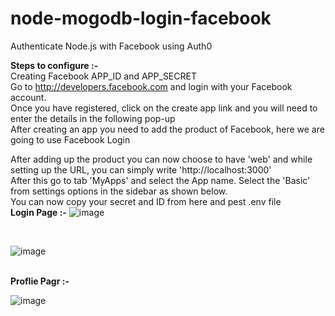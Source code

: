 # node-mogodb-login-facebook
Authenticate Node.js with Facebook using Auth0

<b>Steps to configure :-</b><br>
Creating Facebook APP_ID and APP_SECRET <br>
Go to http://developers.facebook.com and login with your Facebook account.<br>
Once you have registered, click on the create app link and you will need to enter the details in the following pop-up<br>
After creating an app you need to add the product of Facebook, here we are going to use Facebook Login<br>


After adding up the product you can now choose to have 'web' and while setting up the URL, you can simply write 'http://localhost:3000'<br>
After this go to tab 'MyApps' and select the App name. Select the 'Basic' from settings options in the sidebar as shown below.<br> You can now copy your secret and ID from here and pest .env file
<br>
<b>Login Page :-</b>
![image](https://user-images.githubusercontent.com/49555360/118388496-84f9eb00-b642-11eb-82d9-c87458393355.png)

<br>

![image](https://user-images.githubusercontent.com/49555360/118388523-af4ba880-b642-11eb-8bdc-503b35c4df5f.png)

<br>
<b>Proflie Pagr :-</b>

![image](https://user-images.githubusercontent.com/49555360/118388534-c25e7880-b642-11eb-95d4-d969c86b8a46.png)

